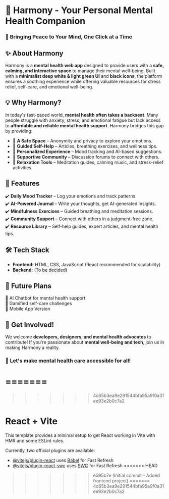 
# 🧠 Harmony - Your Personal Mental Health Companion

### 🌿 **Bringing Peace to Your Mind, One Click at a Time**

## ✨ About Harmony
Harmony is a **mental health web app** designed to provide users with a **safe, calming, and interactive space** to manage their mental well-being. Built with a **minimalist deep white & light green UI** and **black icons**, the platform ensures a soothing experience while offering valuable resources for stress relief, self-care, and emotional well-being.

## 💡 Why Harmony?
In today's fast-paced world, **mental health often takes a backseat**. Many people struggle with anxiety, stress, and emotional fatigue but lack access to **affordable and reliable mental health support**. Harmony bridges this gap by providing:
- 🏡 **A Safe Space** – Anonymity and privacy to explore your emotions.
- 📖 **Guided Self-Help** – Articles, breathing exercises, and wellness tips.
- 🎯 **Personalized Experience** – Mood tracking and AI-based suggestions.
- 💬 **Supportive Community** – Discussion forums to connect with others.
- 🎵 **Relaxation Tools** – Meditation guides, calming music, and stress-relief activities.

## 🚀 Features
✔️ **Daily Mood Tracker** – Log your emotions and track patterns.  
✔️ **AI-Powered Journal** – Write your thoughts, get AI-generated insights.  
✔️ **Mindfulness Exercises** – Guided breathing and meditation sessions.  
✔️ **Community Support** – Connect with others in a judgment-free zone.  
✔️ **Resource Library** – Self-help guides, expert articles, and mental health tips.  


## 🛠️ Tech Stack
- **Frontend:** HTML, CSS, JavaScript (React recommended for scalability)  
- **Backend:** (To be decided)  

## 🎯 Future Plans
🔹 AI Chatbot for mental health support  
🔹 Gamified self-care challenges  
🔹 Mobile App Version  

## 📌 Get Involved!
We welcome **developers, designers, and mental health advocates** to contribute! If you're passionate about **mental well-being and tech**, join us in making Harmony a reality.  

### 💖 **Let's make mental health care accessible for all!**
=======
=======
>>>>>>> 4c65b3ea9e291544bfa95a9f0a31ee93e2b0c7a2
# React + Vite

This template provides a minimal setup to get React working in Vite with HMR and some ESLint rules.

Currently, two official plugins are available:

- [@vitejs/plugin-react](https://github.com/vitejs/vite-plugin-react/blob/main/packages/plugin-react/README.md) uses [Babel](https://babeljs.io/) for Fast Refresh
- [@vitejs/plugin-react-swc](https://github.com/vitejs/vite-plugin-react-swc) uses [SWC](https://swc.rs/) for Fast Refresh
<<<<<<< HEAD
>>>>>>> e595b7e (Initial commit - Added frontend project)
=======
>>>>>>> 4c65b3ea9e291544bfa95a9f0a31ee93e2b0c7a2
